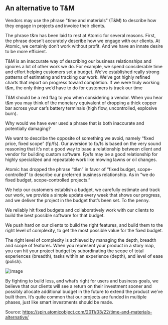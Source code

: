 ## An alternative to T&M
Vendors may use the phrase "time and materials" (T&M) to describe how they engage in projects and invoice their clients.


The phrase t&m has been laid to rest at Atomic for several reasons. First, the phrase doesn’t accurately describe how we engage with our clients. At Atomic, we certainly don’t work without profit. And we have an innate desire to be more efficient.


T&M is an inaccurate way of describing our business relationships and ignores a lot of other work we do. For example, we spend considerable time and effort helping customers set a budget. We’ve established really strong patterns of estimating and tracking our work. We’ve got highly refined charts that report on progress toward completion. If we were truly working t&m, the only thing we’d have to do for customers is track our time


T&M should be a red flag to you when considering a vendor. When you hear t&m you may think of the monetary equivalent of dropping a thick copper bar across your car’s battery terminals (high flow, uncontrolled, explosive burn).


Why would we have ever used a phrase that is both inaccurate and potentially damaging?

We want to describe the opposite of something we avoid, namely “fixed price, fixed scope” (fp/fs). Our aversion to fp/fs is based on the very sound reasoning that it’s not a good way to base a relationship between client and vendor for building custom software. Fp/fs may be a good relationship for highly specialized and repeatable work like mowing lawns or oil changes.


Atomic has dropped the phrase “t&m” in favor of “fixed budget, scope-controlled” to describe our preferred business relationship. As in “we do fixed budget, scope-controlled projects.”

We help our customers establish a budget, we carefully estimate and track our work, we provide a simple update every week that shows our progress, and we deliver the project in the budget that’s been set. To the penny.


We reliably hit fixed budgets and collaboratively work with our clients to build the best possible software for that budget.


We push hard on our clients to build the right features, and build them to the right level of complexity, to get the most possible value for the fixed budget.


The right level of complexity is achieved by managing the depth, breadth and scope of features. When you represent your product in a story map, you can hit your project budget by subordinating the scope of total experiences (breadth), tasks within an experience (depth), and level of ease (polish).

![image](https://s3-ap-southeast-1.amazonaws.com/dwarvesf-outline/uploads/34adb8ba-29bc-4ab8-b128-fea45fade09c/f457e313-135f-4ddd-8b1a-0da0c3babc5a/image.png)

By fighting to build less, and what’s right for users and business goals, we believe that our clients will see a return on their investment sooner and possibly allocate additional budget in the future to extend the product we’ve built them. It’s quite common that our projects are funded in multiple phases, just like smart investments should be made.


Source: https://spin.atomicobject.com/2011/03/22/time-and-materials-alternative/